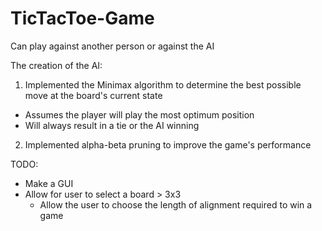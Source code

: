 # TicTacToe-Game

Can play against another person or against the AI

The creation of the AI:
1. Implemented the Minimax algorithm to determine the best possible move at the board's current state
  - Assumes the player will play the most optimum position 
  - Will always result in a tie or the AI winning
2. Implemented alpha-beta pruning to improve the game's performance  


TODO:
- Make a GUI
- Allow for user to select a board > 3x3 
  - Allow the user to choose the length of alignment required to win a game
